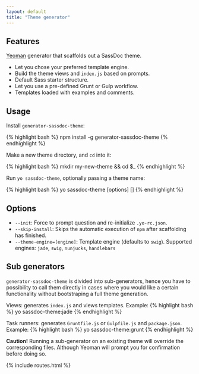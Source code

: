 ```yaml
---
layout: default
title: "Theme generator"
---
```


## Features

[Yeoman](http://yeoman.io) generator that scaffolds out a SassDoc theme.

* Let you chose your preferred template engine.
* Build the theme views and `index.js` based on prompts.
* Default Sass starter structure.
* Let you use a pre-defined Grunt or Gulp workflow.
* Templates loaded with examples and comments.

## Usage

Install `generator-sassdoc-theme`:

{% highlight bash %}
npm install -g generator-sassdoc-theme
{% endhighlight %}

Make a new theme directory, and `cd` into it:

{% highlight bash %}
mkdir my-new-theme && cd $_
{% endhighlight %}

Run `yo sassdoc-theme`, optionally passing a theme name:

{% highlight bash %}
yo sassdoc-theme [options] [<theme-name>]
{% endhighlight %}

## Options

* `--init`: Force to prompt question and re-initialize `.yo-rc.json`.
* `--skip-install`: Skips the automatic execution of `npm` after
  scaffolding has finished.
* `--theme-engine=[engine]`: Template engine (defaults to `swig`). Supported engines: `jade`, `swig`, `nunjucks`, `handlebars`

## Sub generators

`generator-sassdoc-theme` is divided into sub-generators, hence you have to possibility
to call them directly in cases where you would like a certain functionality without bootstraping
a full theme generation.

Views: generates `index.js` and views templates.
Example:
{% highlight bash %}
yo sassdoc-theme:jade
{% endhighlight %}

Task runners: generates `Gruntfile.js` or `Gulpfile.js` and `package.json`.
Example:
{% highlight bash %}
yo sassdoc-theme:grunt
{% endhighlight %}

<p class="note  note--danger">
  <strong>Caution!</strong>
  Running a sub-generator on an existing theme will override the corresponding files.
  Although Yeoman will prompt you for confirmation before doing so.
</p>

{% include routes.html %}
